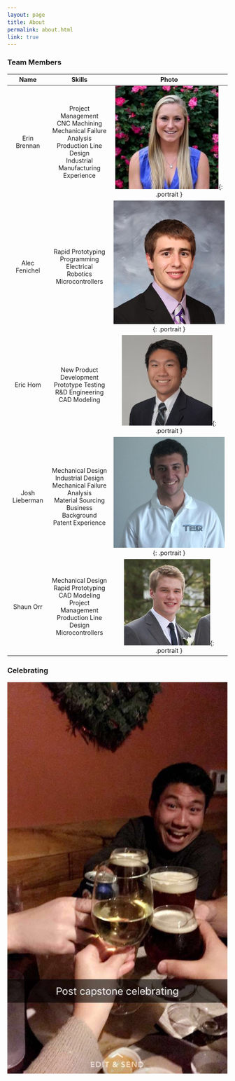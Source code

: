 ```yaml
---
layout: page
title: About
permalink: about.html
link: true
---
```


### Team Members

|Name|Skills|Photo|
|:--:|:---------:|:---:|
|Erin Brennan|Project Management<br>CNC Machining<br>Mechanical Failure Analysis<br>Production Line Design<br>Industrial Manufacturing<br>Experience|![Erin Brennan](images/erin.jpg){: .portrait }|
|Alec Fenichel|Rapid Prototyping<br>Programming<br>Electrical<br>Robotics<br>Microcontrollers|![Alec Fenichel](images/alec.jpg){: .portrait }|
|Eric Hom|New Product Development<br>Prototype Testing<br>R&D Engineering<br>CAD Modeling|![Eric Hom](images/eric.jpg){: .portrait }|
|Josh Lieberman|Mechanical Design<br>Industrial Design<br>Mechanical Failure Analysis<br>Material Sourcing<br>Business Background<br>Patent Experience|![Josh Lieberman](images/josh.jpg){: .portrait }|
|Shaun Orr|Mechanical Design<br>Rapid Prototyping<br>CAD Modeling<br>Project Management<br>Production Line Design<br>Microcontrollers|![Shaun Orr](images/shaun.jpg){: .portrait }|

### Celebrating

![Celebrating](images/celebrating.jpeg)